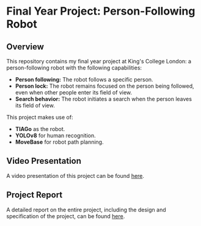 # Final Year Project: Person-Following Robot

## Overview

This repository contains my final year project at King's College London: a person-following robot with the following capabilities:

- **Person following:** The robot follows a specific person.
- **Person lock:** The robot remains focused on the person being followed, even when other people enter its field of view.
- **Search behavior:** The robot initiates a search when the person leaves its field of view.

This project makes use of:

- **TIAGo** as the robot.
- **YOLOv8** for human recognition.
- **MoveBase** for robot path planning.

## Video Presentation

A video presentation of this project can be found [here](https://www.youtube.com/watch?v=UH8xKoYOvhk).

## Project Report

A detailed report on the entire project, including the design and specification of the project, can be found [here](./Report_final.pdf).
